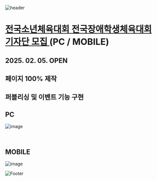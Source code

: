 ![header](https://capsule-render.vercel.app/api?type=wave&color=auto&height=150&section=header&text=2025.%2002.%2006%20-%2002.%2007&fontSize=60)

# <a href="https://onlinepage.co.kr/2025nsgn/reporter.php"> 전국소년체육대회 전국장애학생체육대회 <br> 기자단 모집 </a> (PC / MOBILE)
## 2025. 02. 05. OPEN
## 페이지 100% 제작 <br>
## 퍼블리싱 및 이벤트 기능 구현

## PC
![image](https://github.com/user-attachments/assets/3b22b4c7-e067-41e4-b505-77fc36aa9666)

 <br>

## MOBILE
![image](https://github.com/user-attachments/assets/db4f0281-3352-41bb-87f7-50899b818e4f)



![Footer](https://capsule-render.vercel.app/api?type=waving&color=auto&height=200&section=footer)










